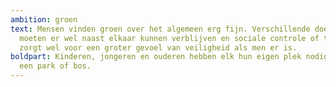 ```yaml
---
ambition: groen
text: Mensen vinden groen over het algemeen erg fijn. Verschillende doelgroepen
  moeten er wel naast elkaar kunnen verblijven en sociale controle of toezicht
  zorgt wel voor een groter gevoel van veiligheid als men er is.
boldpart: Kinderen, jongeren en ouderen hebben elk hun eigen plek nodig, ook in
  een park of bos.
---
```

